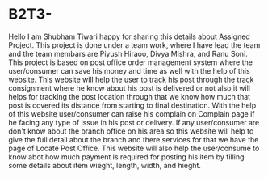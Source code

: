 # B2T3-
Hello I am Shubham Tiwari happy for sharing this details about Assigned Project.
This project is done under a team work, where I have lead the team and the team membars are Piyush Hiraoo, Divya Mishra, and Ranu Soni.
This project is based on post office order management system where the user/consumer can save his money and time as well with the help of this website.
This website will help the user to track his post through the track consignment where he know about his post is delivered or not also it will helps for tracking the post location through that we know how much that post is covered its distance from starting to final destination.
With the help of this website user/consumer can raise his complain on Complain page if he facing any type of issue in his post or delivery.
If any user/consumer are don't know about the branch office on his area so this website will help to give the full detail about the branch and there services for that we have the page of Locate Post Office.
This website will also help the user/consume to know abot how much payment is required for posting his item by filling some details about item wieght, length, width, and hieght.
